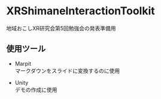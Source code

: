 # XRShimaneInteractionToolkit

地域おこしXR研究会第5回勉強会の発表準備用

## 使用ツール

* Marpit  
マークダウンをスライドに変換するのに使用

* Unity  
デモの作成に使用
